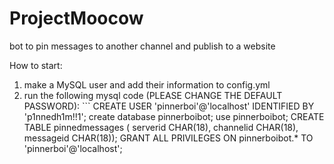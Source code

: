 # ProjectMoocow
bot to pin messages to another channel and publish to a website


How to start:

1. make a MySQL user and add their information to config.yml
1. run the following mysql code (PLEASE CHANGE THE DEFAULT PASSWORD): ```
CREATE USER 'pinnerboi'@'localhost' IDENTIFIED BY 'p1nnedh1m!!1';
create database pinnerboibot;
use pinnerboibot;
CREATE TABLE pinnedmessages ( serverid CHAR(18), channelid CHAR(18), messageid CHAR(18));
GRANT ALL PRIVILEGES ON pinnerboibot.* TO 'pinnerboi'@'localhost';
```